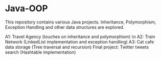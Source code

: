 # Java-OOP
This repository contains various Java projects. 
Inheritance, Polymorphism, Exception Handling and other data structures are explored.

A1: Travel Agency (touches on inheritance and polymorphism) \n
A2: Train Network (LinkedList implementation and exception handling)
A3: Cat cafe data storage (Tree traversal and recursion)
Final project: Twitter tweets search (Hashtable implementation)

